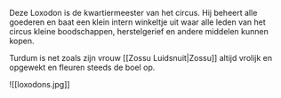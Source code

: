 Deze Loxodon is de kwartiermeester van het circus. Hij beheert alle goederen en baat een klein intern winkeltje uit waar alle leden van het circus kleine boodschappen, herstelgerief en andere middelen kunnen kopen. 

Turdum is net zoals zijn vrouw [[Zossu Luidsnuit|Zossu]] altijd vrolijk en opgewekt en fleuren steeds de boel op. 

![[loxodons.jpg]]